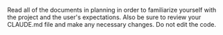 Read all of the documents in planning in order to familiarize yourself with the project and the user's expectations. Also be sure to review your CLAUDE.md file and make any necessary changes. Do not edit the code. 